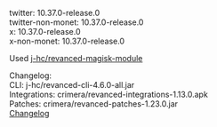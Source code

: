 twitter: 10.37.0-release.0  
twitter-non-monet: 10.37.0-release.0  
x: 10.37.0-release.0  
x-non-monet: 10.37.0-release.0  

Used [j-hc/revanced-magisk-module](https://github.com/j-hc/revanced-magisk-module)
  

Changelog:  
CLI: j-hc/revanced-cli-4.6.0-all.jar  
Integrations: crimera/revanced-integrations-1.13.0.apk  
Patches: crimera/revanced-patches-1.23.0.jar  
[Changelog](https://github.com/crimera/piko/releases/tag/v1.23.0)  
